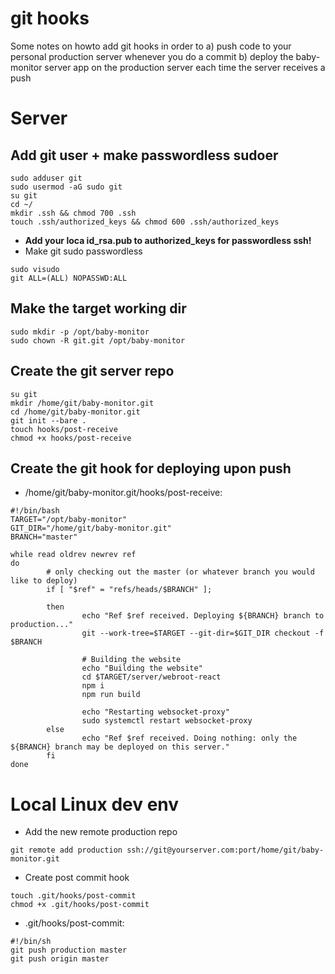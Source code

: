 git hooks
=========
Some notes on howto add git hooks in order to
a) push code to your personal production server whenever you do a commit
b) deploy the baby-monitor server app on the production server each time the server receives a push

Server
======

Add git user + make passwordless sudoer
---------------------------------------
```
sudo adduser git
sudo usermod -aG sudo git
su git
cd ~/
mkdir .ssh && chmod 700 .ssh
touch .ssh/authorized_keys && chmod 600 .ssh/authorized_keys
```
- **Add your loca id_rsa.pub to authorized_keys for passwordless ssh!**
- Make git sudo passwordless
```
sudo visudo
git ALL=(ALL) NOPASSWD:ALL
```
Make the target working dir
---------------------------
```
sudo mkdir -p /opt/baby-monitor
sudo chown -R git.git /opt/baby-monitor
```

Create the git server repo
--------------------------
```
su git
mkdir /home/git/baby-monitor.git
cd /home/git/baby-monitor.git
git init --bare .
touch hooks/post-receive
chmod +x hooks/post-receive
```

Create the git hook for deploying upon push
-------------------------------------------
- /home/git/baby-monitor.git/hooks/post-receive:
```
#!/bin/bash                                                                                                                        
TARGET="/opt/baby-monitor"
GIT_DIR="/home/git/baby-monitor.git"
BRANCH="master"

while read oldrev newrev ref
do
        # only checking out the master (or whatever branch you would like to deploy)
        if [ "$ref" = "refs/heads/$BRANCH" ];
		
        then
                echo "Ref $ref received. Deploying ${BRANCH} branch to production..."
                git --work-tree=$TARGET --git-dir=$GIT_DIR checkout -f $BRANCH

                # Building the website
                echo "Building the website"
                cd $TARGET/server/webroot-react
				npm i
                npm run build

                echo "Restarting websocket-proxy"
                sudo systemctl restart websocket-proxy
        else
                echo "Ref $ref received. Doing nothing: only the ${BRANCH} branch may be deployed on this server."
        fi
done
```

Local Linux dev env
===================

- Add the new remote production repo
```
git remote add production ssh://git@yourserver.com:port/home/git/baby-monitor.git
```

- Create post commit hook
```
touch .git/hooks/post-commit
chmod +x .git/hooks/post-commit
```
- .git/hooks/post-commit:
```
#!/bin/sh                                                                                          
git push production master                                                                         
git push origin master
```

